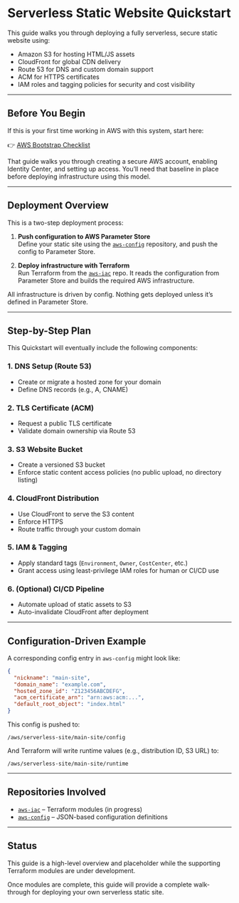 # Serverless Static Website Quickstart

This guide walks you through deploying a fully serverless, secure static website using:

- Amazon S3 for hosting HTML/JS assets  
- CloudFront for global CDN delivery  
- Route 53 for DNS and custom domain support  
- ACM for HTTPS certificates  
- IAM roles and tagging policies for security and cost visibility

---

## Before You Begin

If this is your first time working in AWS with this system, start here:

👉 [AWS Bootstrap Checklist](../getting-started/bootstrap-checklist.md)

That guide walks you through creating a secure AWS account, enabling Identity Center, and setting up access. You’ll need that baseline in place before deploying infrastructure using this model.

---

## Deployment Overview

This is a two-step deployment process:

1. **Push configuration to AWS Parameter Store**  
   Define your static site using the [`aws-config`](https://github.com/tstrall/aws-config) repository, and push the config to Parameter Store.

2. **Deploy infrastructure with Terraform**  
   Run Terraform from the [`aws-iac`](https://github.com/tstrall/aws-iac) repo. It reads the configuration from Parameter Store and builds the required AWS infrastructure.

All infrastructure is driven by config. Nothing gets deployed unless it’s defined in Parameter Store.

---

## Step-by-Step Plan

This Quickstart will eventually include the following components:

### 1. DNS Setup (Route 53)

- Create or migrate a hosted zone for your domain  
- Define DNS records (e.g., A, CNAME)

### 2. TLS Certificate (ACM)

- Request a public TLS certificate  
- Validate domain ownership via Route 53

### 3. S3 Website Bucket

- Create a versioned S3 bucket  
- Enforce static content access policies (no public upload, no directory listing)

### 4. CloudFront Distribution

- Use CloudFront to serve the S3 content  
- Enforce HTTPS  
- Route traffic through your custom domain

### 5. IAM & Tagging

- Apply standard tags (`Environment`, `Owner`, `CostCenter`, etc.)  
- Grant access using least-privilege IAM roles for human or CI/CD use

### 6. (Optional) CI/CD Pipeline

- Automate upload of static assets to S3  
- Auto-invalidate CloudFront after deployment

---

## Configuration-Driven Example

A corresponding config entry in `aws-config` might look like:

```json
{
  "nickname": "main-site",
  "domain_name": "example.com",
  "hosted_zone_id": "Z123456ABCDEFG",
  "acm_certificate_arn": "arn:aws:acm:...",
  "default_root_object": "index.html"
}
```

This config is pushed to:

```
/aws/serverless-site/main-site/config
```

And Terraform will write runtime values (e.g., distribution ID, S3 URL) to:

```
/aws/serverless-site/main-site/runtime
```

---

## Repositories Involved

- [`aws-iac`](https://github.com/tstrall/aws-iac) – Terraform modules (in progress)  
- [`aws-config`](https://github.com/tstrall/aws-config) – JSON-based configuration definitions  

---

## Status

This guide is a high-level overview and placeholder while the supporting Terraform modules are under development.

Once modules are complete, this guide will provide a complete walk-through for deploying your own serverless static site.
